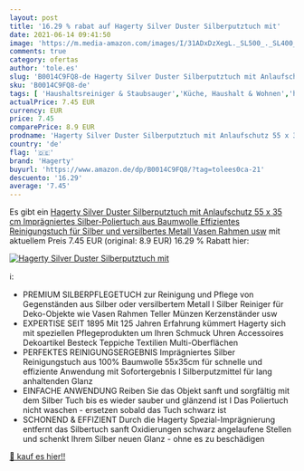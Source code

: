 ```yaml
---
layout: post
title: '16.29 % rabat auf Hagerty Silver Duster Silberputztuch mit'
date: 2021-06-14 09:41:50
image: 'https://m.media-amazon.com/images/I/31ADxDzXegL._SL500_._SL400_.jpg'
comments: true
category: ofertas
author: 'tole.es'
slug: 'B0014C9FQ8-de Hagerty Silver Duster Silberputztuch mit Anlaufschutz 55 x...'
sku: 'B0014C9FQ8-de'
tags: [ 'Haushaltsreiniger & Staubsauger','Küche, Haushalt & Wohnen','hagerty', ]
actualPrice: 7.45 EUR
currency: EUR
price: 7.45
comparePrice: 8.9 EUR
prodname: 'Hagerty Silver Duster Silberputztuch mit Anlaufschutz 55 x 35 cm  Imprägniertes Silber-Poliertuch aus Baumwolle   Effizientes Reinigungstuch für Silber und versilbertes Metall Vasen Rahmen usw'
country: 'de'
flag: '🇩🇪'
brand: 'Hagerty'
buyurl: 'https://www.amazon.de/dp/B0014C9FQ8/?tag=tolees0ca-21'
descuento: '16.29'
average: '7.45'
---
```


Es gibt ein [Hagerty Silver Duster Silberputztuch mit Anlaufschutz 55 x 35 cm  Imprägniertes Silber-Poliertuch aus Baumwolle   Effizientes Reinigungstuch für Silber und versilbertes Metall Vasen Rahmen usw](https://www.amazon.de/dp/B0014C9FQ8/?tag=tolees0ca-21) mit aktuellem Preis 7.45 EUR (original: 8.9 EUR) 16.29 % Rabatt hier:

[![Hagerty Silver Duster Silberputztuch mit](https://m.media-amazon.com/images/I/31ADxDzXegL._SL500_._SL400_.jpg)](https://www.amazon.de/dp/B0014C9FQ8/?tag=tolees0ca-21)

ℹ️:

- PREMIUM SILBERPFLEGETUCH zur Reinigung und Pflege von Gegenständen aus Silber oder versilbertem Metall I Silber Reiniger für Deko-Objekte wie Vasen Rahmen Teller Münzen Kerzenständer usw
- EXPERTISE SEIT 1895 Mit 125 Jahren Erfahrung kümmert Hagerty sich mit speziellen Pflegeprodukten um Ihren Schmuck Uhren Accessoires Dekoartikel Besteck Teppiche Textilien Multi-Oberflächen
- PERFEKTES REINIGUNGSERGEBNIS Imprägniertes Silber Reinigungstuch aus 100% Baumwolle 55x35cm für schnelle und effiziente Anwendung mit Sofortergebnis I Silberputzmittel für lang anhaltenden Glanz
- EINFACHE ANWENDUNG Reiben Sie das Objekt sanft und sorgfältig mit dem Silber Tuch bis es wieder sauber und glänzend ist I Das Poliertuch nicht waschen - ersetzen sobald das Tuch schwarz ist
- SCHONEND & EFFIZIENT Durch die Hagerty Spezial-Imprägnierung entfernt das Silbertuch sanft Oxidierungen schwarz angelaufene Stellen und schenkt Ihrem Silber neuen Glanz - ohne es zu beschädigen

[🛒 kauf es hier!!](https://www.amazon.de/dp/B0014C9FQ8/?tag=tolees0ca-21)
